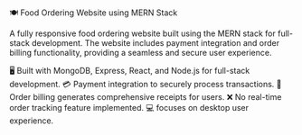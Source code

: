 🍽️ Food Ordering Website using MERN Stack

A fully responsive food ordering website built using the MERN stack for full-stack development. The website includes payment integration and order billing functionality, providing a seamless and secure user experience.

🖥️ Built with MongoDB, Express, React, and Node.js for full-stack development.
💳 Payment integration to securely process transactions.
📄 Order billing generates comprehensive receipts for users.
❌ No real-time order tracking feature implemented.
💻 focuses on desktop user experience.





